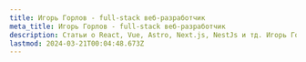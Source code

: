 ```yaml
---
title: Игорь Горлов - full-stack веб-разработчик
meta_title: Игорь Горлов - full-stack веб-разработчик
description: Статьи о React, Vue, Astro, Next.js, NestJs и тд. Игорь Горлов - full-stack веб-разработчик
lastmod: 2024-03-21T00:04:48.673Z
---
```

